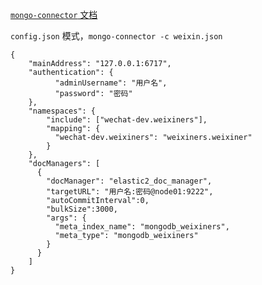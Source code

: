 [`mongo-connector` 文档](https://github.com/mongodb-labs/mongo-connector/wiki/Configuration-Options)

`config.json` 模式，`mongo-connector -c weixin.json`

```
{
    "mainAddress": "127.0.0.1:6717",
    "authentication": {
          "adminUsername": "用户名",
          "password": "密码"
    },
    "namespaces": {
        "include": ["wechat-dev.weixiners"],
        "mapping": {
          "wechat-dev.weixiners": "weixiners.weixiner"
        }
    },
    "docManagers": [
      {
        "docManager": "elastic2_doc_manager",
        "targetURL": "用户名:密码@node01:9222",
        "autoCommitInterval":0,
        "bulkSize":3000,
        "args": {
          "meta_index_name": "mongodb_weixiners",
          "meta_type": "mongodb_weixiners"
        }
      }
    ]
}
```



